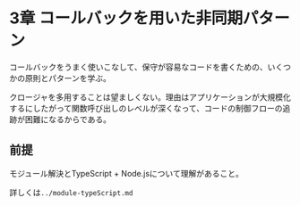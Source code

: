 # 3章 コールバックを用いた非同期パターン


コールバックをうまく使いこなして、保守が容易なコードを書くための、いくつかの原則とパターンを学ぶ。

クロージャを多用することは望ましくない。理由はアプリケーションが大規模化するにしたがって関数呼び出しのレベルが深くなって、コードの制御フローの追跡が困難になるからである。

## 前提

モジュール解決とTypeScript + Node.jsについて理解があること。

詳しくは`../module-typeScript.md`

